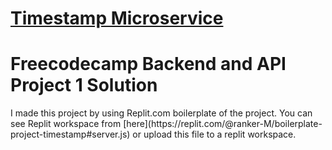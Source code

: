 # [Timestamp Microservice](https://www.freecodecamp.org/learn/apis-and-microservices/apis-and-microservices-projects/timestamp-microservice)

<h1> Freecodecamp Backend and API Project 1 Solution</h1>
I made this project by using Replit.com boilerplate of the project. You can see Replit workspace from [here](https://replit.com/@ranker-M/boilerplate-project-timestamp#server.js) or upload this file to a replit workspace.

